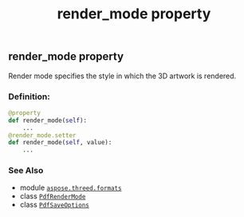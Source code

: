 ﻿---
title: render_mode property
second_title: Aspose.3D for Python via .NET API References
description: 
type: docs
weight: 150
url: /aspose.threed.formats/pdfsaveoptions/render_mode/
is_root: false
---

## render_mode property


Render mode specifies the style in which the 3D artwork is rendered.
### Definition:
```python
@property
def render_mode(self):
    ...
@render_mode.setter
def render_mode(self, value):
    ...
```

### See Also
* module [`aspose.threed.formats`](../../)
* class [`PdfRenderMode`](/3d/python-net/aspose.threed.formats/pdfrendermode)
* class [`PdfSaveOptions`](/3d/python-net/aspose.threed.formats/pdfsaveoptions)
